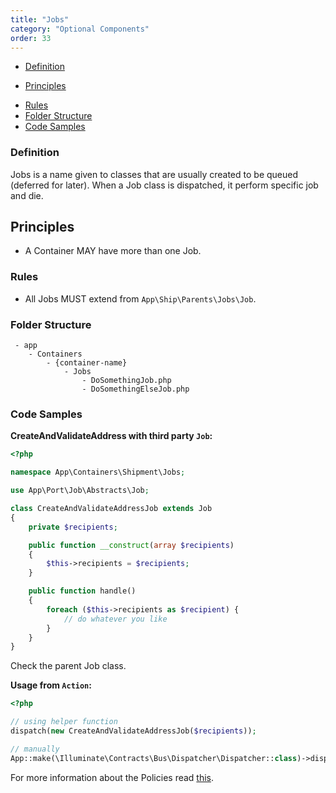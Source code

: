 ```yaml
---
title: "Jobs"
category: "Optional Components"
order: 33
---
```


* [Definition](#definition)
- [Principles](#principles)
* [Rules](#rules)
* [Folder Structure](#folder-structure)
* [Code Samples](#code-samples)

<a name="definition"></a>

### Definition

Jobs is a name given to classes that are usually created to be queued (deferred for later).
When a Job class is dispatched, it perform specific job and die.

<a name="principles"></a>

## Principles

- A Container MAY have more than one Job.

<a name="rules"></a>

### Rules

- All Jobs MUST extend from `App\Ship\Parents\Jobs\Job`.

<a name="folder-structure"></a>

### Folder Structure

```
 - app
    - Containers
        - {container-name}
            - Jobs
                - DoSomethingJob.php
                - DoSomethingElseJob.php
```

<a name="code-samples"></a>

### Code Samples

**CreateAndValidateAddress with third party `Job`:**

```php
<?php

namespace App\Containers\Shipment\Jobs;

use App\Port\Job\Abstracts\Job;

class CreateAndValidateAddressJob extends Job
{
    private $recipients;

    public function __construct(array $recipients)
    {
        $this->recipients = $recipients;
    }

    public function handle()
    {
        foreach ($this->recipients as $recipient) {
            // do whatever you like
        }
    }
}
```

Check the parent Job class.


**Usage from `Action`:**

```php
<?php

// using helper function
dispatch(new CreateAndValidateAddressJob($recipients));

// manually
App::make(\Illuminate\Contracts\Bus\Dispatcher\Dispatcher::class)->dispatch(New StatusChangedJob($object));
```

For more information about the Policies read [this](https://laravel.com/docs/5.3/queues).
